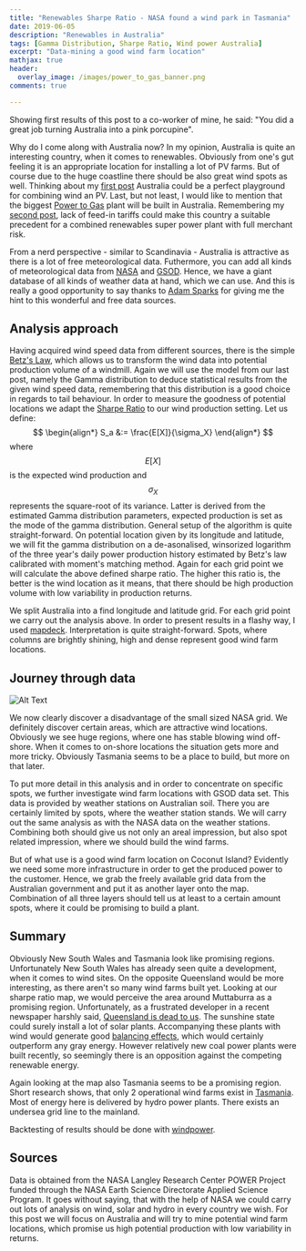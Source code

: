 ```yaml
---
title: "Renewables Sharpe Ratio - NASA found a wind park in Tasmania"
date: 2019-06-05
description: "Renewables in Australia"
tags: [Gamma Distribution, Sharpe Ratio, Wind power Australia]
excerpt: "Data-mining a good wind farm location"
mathjax: true
header:
  overlay_image: /images/power_to_gas_banner.png
comments: true

---
```

Showing first results of this post to a co-worker of mine, he said: "You did a great job turning Australia into a pink porcupine".

Why do I come along with Australia now? In my opinion, Australia is quite an interesting country, when it comes to renewables. Obviously from one's gut feeling it is an appropriate location for installing a lot of PV farms. But of course due to the huge coastline there should be also great wind spots as well. Thinking about my [first post](https://jensjuergens.github.io/werkbank/initial/) Australia could be a perfect playground for combining wind an PV. Last, but not least, I would like to mention that the biggest [Power to Gas](https://arena.gov.au/projects/jemena-power-to-gas-demonstration/) plant will be built in Australia. Remembering my [second post](https://jensjuergens.github.io/werkbank/second/), lack of feed-in tariffs could make this country a suitable precedent for a combined renewables super power plant with full merchant risk.

From a nerd perspective - similar to Scandinavia - Australia is attractive as there is a lot of free meteorological data. Futhermore, you can add all kinds of meteorological data from [NASA](https://power.larc.nasa.gov/) and [GSOD](https://ropensci.github.io/GSODR/index.html). Hence, we have a giant database of all kinds of weather data at hand, which we can use. And this is really a good opportunity to say thanks to [Adam Sparks](https://cran.r-project.org/web/packages/bomrang/index.html) for giving me the hint to this wonderful and free data sources.

## Analysis approach
Having acquired wind speed data from different sources, there is the simple [Betz's Law](https://en.wikipedia.org/wiki/Betz%27s_law), which allows us to transform the wind data into potential production volume of a windmill. Again we will use the model from our last post, namely the Gamma distribution to deduce statistical results from the given wind speed data, remembering that this distribution is a good choice in regards to tail behaviour. In order to measure the goodness of potential locations we adapt the [Sharpe Ratio](https://en.wikipedia.org/wiki/Sharpe_ratio) to our wind production setting. Let us define:
$$
\begin{align*}
S_a &:=  \frac{E[X]}{\sigma_X}
\end{align*}
$$
where $$E[X]$$ is the expected wind production and $$\sigma_X$$ represents the square-root of its variance. Latter is derived from the estimated Gamma distribution parameters, expected production is set as the mode of the gamma distribution. General setup of the algorithm is quite straight-forward. On potential location given by its longitude and latitude, we will fit the gamma distribution on a de-asonalised, winsorized logarithm of the three year's daily power production history estimated by Betz's law calibrated with moment's matching method. Again for each grid point we will calculate the above defined sharpe ratio. The higher this ratio is, the better is the wind location as it means, that there should be high production volume with low variability in production returns.

We split Australia into a find longitude and latitude grid. For each grid point we carry out the analysis above. In order to present results in a flashy way, I used [mapdeck](https://github.com/SymbolixAU/mapdeck). Interpretation is quite straight-forward. Spots, where columns are brightly shining, high and dense represent good wind farm locations.

## Journey through data
![Alt Text](/images/NASA_cellsize6000_elevscale250.gif)

We now clearly discover a disadvantage of the small sized NASA grid. We definitely discover certain areas, which are attractive wind locations. Obviously we see huge regions, where one has stable blowing wind off-shore. When it comes to on-shore locations the situation gets more and more tricky. Obviously Tasmania seems to be a place to build, but more on that later.

To put more detail in this analysis and in order to concentrate on specific spots, we further investigate wind farm locations with GSOD data set. This data is provided by weather stations on Australian soil. There you are certainly limited by spots, where the weather station stands. We will carry out the same analysis as with the NASA data on the weather stations. Combining both should give us not only an areal impression, but also spot related impression, where we should build the wind farms.

But of what use is a good wind farm location on Coconut Island? Evidently we need some more infrastructure in order to get the produced power to the customer. Hence, we grab the freely available grid data from the Australian government and put it as another layer onto the map. Combination of all three layers should tell us at least to a certain amount spots, where it could be promising to build a plant.


## Summary
Obviously New South Wales and Tasmania look like promising regions. Unfortunately New South Wales has already seen quite a development, when it comes to wind sites. On the opposite Queensland would be more interesting, as there aren't so many wind farms built yet. Looking at our sharpe ratio map, we would perceive the area around Muttaburra as a promising region. Unfortunately, as a frustrated developer in a recent newspaper harshly said, [Queensland is dead to us](https://reneweconomy.com.au/how-serious-is-queensland-about-its-50-per-cent-renewable-energy-target-94652/). The sunshine state could surely install a lot of solar plants. Accompanying these plants with wind would generate good [balancing effects](https://jensjuergens.github.io/werkbank/initial/), which would certainly outperform any gray energy. However relatively new coal power plants were built recently, so seemingly there is an opposition against the competing renewable energy.

Again looking at the map also Tasmania seems to be a promising region. Short research shows, that only 2 operational wind farms exist in [Tasmania](https://en.wikipedia.org/wiki/Woolnorth_Wind_Farm). Most of energy here is delivered by hydro power plants. There exists an undersea grid line to the mainland.

Backtesting of results should be done with [windpower](https://www.thewindpower.net/windfarm_map_en_10457_waterloo-wind-farm.php).

## Sources
Data is obtained from the NASA Langley Research Center POWER Project funded through the NASA Earth Science Directorate Applied Science Program. It goes without saying, that with the help of NASA we could carry out lots of analysis on wind, solar and hydro in every country we wish. For this post we will focus on Australia and will try to mine potential wind farm locations, which promise us high potential production with low variability in returns.

